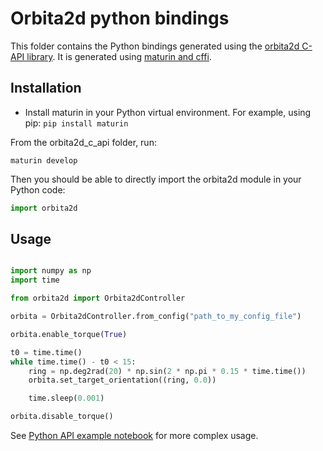 # Orbita2d python bindings

This folder contains the Python bindings generated using the [orbita2d C-API library](../README.md). It is generated using [maturin and cffi](https://github.com/PyO3/maturin).

## Installation

* Install maturin in your Python virtual environment. For example, using pip: `pip install maturin`

From the orbita2d_c_api folder, run:

```maturin develop```

Then you should be able to directly import the orbita2d module in your Python code:

```python
import orbita2d
```

## Usage

```python

import numpy as np
import time

from orbita2d import Orbita2dController

orbita = Orbita2dController.from_config("path_to_my_config_file")

orbita.enable_torque(True)

t0 = time.time()
while time.time() - t0 < 15:
    ring = np.deg2rad(20) * np.sin(2 * np.pi * 0.15 * time.time())
    orbita.set_target_orientation((ring, 0.0))

    time.sleep(0.001)

orbita.disable_torque()
```

See [Python API example notebook](./API_example.ipynb) for more complex usage.